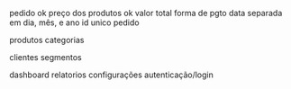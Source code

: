 pedido
	ok preço dos produtos
	ok valor total
	forma de pgto
	data separada em dia, mês, e ano
	id unico pedido



produtos
	categorias

clientes
	segmentos

dashboard
relatorios
configurações
autenticação/login